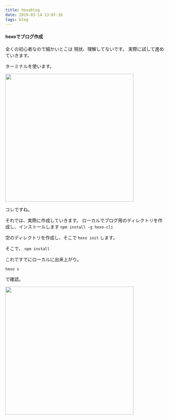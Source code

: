 ```yaml
---
title: hexoblog
date: 2019-03-14 13:07:16
tags: blog
---
```

#### hexoでブログ作成
全くの初心者なので細かいとこは
現状、理解してないです。
実際に試して進めていきます。
	
ターミナルを使います。

<img src="terminal.jpg" alt="" title="hexoblog" width="400">




コレですね。

それでは、実際に作成していきます。
ローカルでブログ用のディレクトリを作成し、インストールします
```npm install -g hexo-cli```

空のディレクトリを作成し、そこで
```hexo init```
します。

そこで、
```npm install```

これですでにローカルに出来上がり。

```hexo s```

で確認。

<img src="GitHib.jpg" alt="" title="hexoblog" width="400">